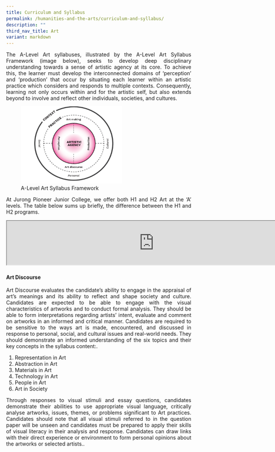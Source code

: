 ```yaml
---
title: Curriculum and Syllabus
permalink: /humanities-and-the-arts/curriculum-and-syllabus/
description: ""
third_nav_title: Art
variant: markdown
---
```

<div align="justify">
	
<p>The A-Level Art syllabuses, illustrated by the A-Level Art Syllabus Framework (image below), seeks to develop deep disciplinary understanding towards a sense of artistic agency at its core. To achieve this, the learner must develop the interconnected domains of ‘perception’ and ‘production’ that occur by situating each learner within an artistic practice which considers and responds to multiple contexts. Consequently, learning not only occurs within and for the artistic self, but also extends beyond to involve and reflect other individuals, societies, and cultures.</p>
<figure>

<img style="width:65%" src="/images/JPJC%20Experience/Curriculum/Humanities%20and%20the%20Arts/Art/Art.png">
<figcaption>A-Level Art Syllabus Framework</figcaption></figure>	
	
<p>At Jurong Pioneer Junior College, we offer both H1 and H2 Art at the ‘A’ levels. The table below sums up briefly, the difference between the H1 and H2 programs.</p>	
	
<iframe src="https://docs.google.com/document/d/e/2PACX-1vRiUY8XTY3n3Zn9Rt67PJCC_whBr3bF1SttPeI2gxQPK9kZ9P6g2avPm-7obHCe6C23OFWDswlSC3kw/pub?embedded=true" width="800px" height="120px" scrolling="no"></iframe>
	
<h4><strong>Art Discourse</strong></h4>
<p>Art Discourse evaluates the candidate’s ability to engage in the appraisal of art’s meanings and its ability to reflect and shape society and culture. Candidates are expected to be able to engage with the visual characteristics of artworks and to conduct formal analysis. They should be able to form interpretations regarding artists’ intent, evaluate and comment on artworks in an informed and critical manner. Candidates are required to be sensitive to the ways art is made, encountered, and discussed in response to personal, social, and cultural issues and real-world needs. They should demonstrate an informed understanding of the six topics and their key concepts in the syllabus content:.</p>

<ol>	
<li>Representation in Art
</li><li>Abstraction in Art
</li><li>Materials in Art
</li><li>Technology in Art
</li><li>People in Art
</li><li>Art in Society
</li></ol>
	
<p>
Through responses to visual stimuli and essay questions, candidates demonstrate their abilities to use appropriate visual language, critically analyse artworks, issues, themes, or problems significant to Art practices. Candidates should note that all visual stimuli referred to in the question paper will be unseen and candidates must be prepared to apply their skills of visual literacy in their analysis and response. Candidates can draw links with their direct experience or environment to form personal opinions about the artworks or selected artists..</p>

</div>